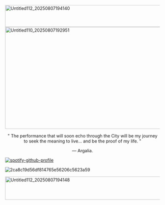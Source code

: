 <img width="735" height="71" alt="Untitled112_20250807194140" src="https://github.com/user-attachments/assets/ed0d9f48-3333-4451-88d3-71007f3aa38f" />

<!-- image yayaya -->

<img width="671" height="331" alt="Untitled110_20250807192951" src="https://github.com/user-attachments/assets/fef9ccba-ffd2-43f6-bf84-b296fabb50a9" />

<!-- message -->

<p align="center">" The performance that will soon echo through the City will be my journey to seek the meaning to live... and be the proof of my life. "</p>
<p align="center">— Argalia.</p>

<!-- hi spotify here -->

[![spotify-github-profile](https://spotify-github-profile.kittinanx.com/api/view?uid=31eoartwwvi7637xugf2xowzc2d4&cover_image=true&theme=natemoo-re&show_offline=false&background_color=121212&interchange=true&bar_color=3b48bf&bar_color_cover=false)](https://spotify-github-profile.kittinanx.com/api/view?uid=31eoartwwvi7637xugf2xowzc2d4&redirect=true)

<!-- hi again hai haiii -->

![2ca8c19d56df814765e56206c5623a59](https://github.com/user-attachments/assets/2caa012d-1ed1-48bd-afc3-2bfacdda9e96)

<!-- see you soon! -->

<img width="735" height="75" alt="Untitled112_20250807194148" src="https://github.com/user-attachments/assets/8fedc6b5-c2e6-476d-927d-64a87eca2e3a" />

